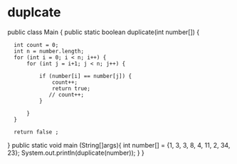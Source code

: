 # duplcate

public class Main {
  public static boolean duplicate(int number[]) {

      int count = 0;
      int n = number.length;
      for (int i = 0; i < n; i++) {
          for (int j = i+1; j < n; j++) {

              if (number[i] == number[j]) {
                  count++;
                  return true;
                 // count++;
              }

          }
      }

      return false ;
  }
          public static void main (String[]args){
              int number[] = {1, 3,  3, 8, 4, 11, 2, 34, 23};
              System.out.println(duplicate(number));
          }
      }
